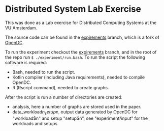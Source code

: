 # Distributed System Lab Exercise

This was done as a Lab exercise for Distributed Computing Systems at the VU
Amsterdam.

The source code can be found in the [expirements] branch, which is a fork of
[OpenDC].

To run the experiment checkout the [expirements] branch, and in the root of the
repo run `$ ./experiment/run.bash`. To run the script the following software is
required:

 - Bash, needed to run the script.
 - Kotlin compiler (including Java requirements), needed to compile OpenDC.
 - R (Rscript command), needed to create graphs.

After the script is run a number of directories are created:

 - analysis, here a number of graphs are stored used in the paper.
 - data_workload$n_setup$n, output data generated by OpenDC for "workload$n" and
   setup "setup$n", see "experiment/input" for the workloads and setups.

<!-- Only works on GitHub. -->
[expirements]: ./tree/experiment
[OpenDC]: https://github.com/atlarge-research/opendc-simulator
